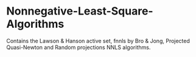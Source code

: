 # Nonnegative-Least-Square-Algorithms
  Contains the Lawson &amp; Hanson active set, fnnls by Bro &amp; Jong, Projected Quasi-Newton and Random projections NNLS algorithms.
